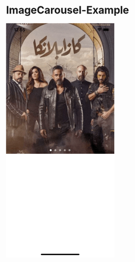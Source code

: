 # ImageCarousel-Example

![GIF](https://raw.githubusercontent.com/belalsamyyy/ImageCarousel-Example/main/Screenshots/ImageCarosuel-Demo.gif)
